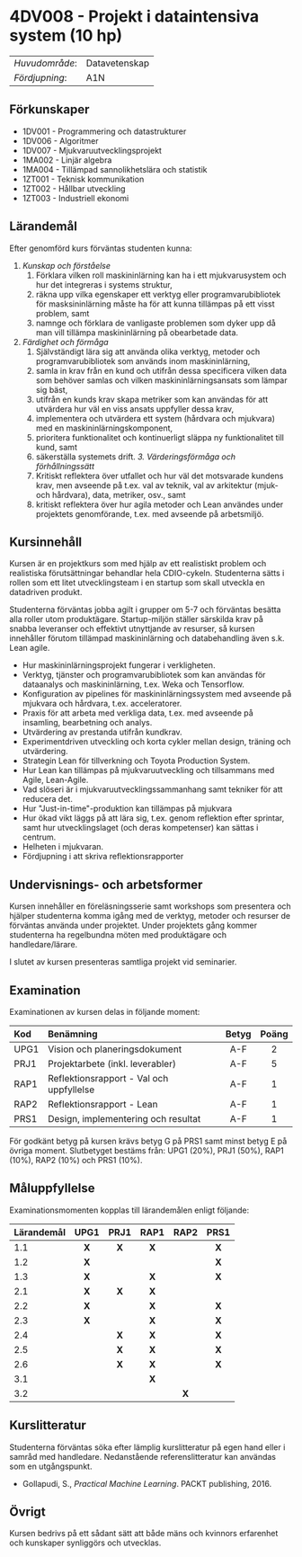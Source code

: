 # 4DV008 - Projekt i dataintensiva system (10 hp)

|     |     |
| --- | --- | 
| *Huvudområde*: | Datavetenskap | 
| *Fördjupning*: | A1N | 

## Förkunskaper

- 1DV001 - Programmering och datastrukturer
- 1DV006 - Algoritmer
- 1DV007 - Mjukvaruutvecklingsprojekt
- 1MA002 - Linjär algebra
- 1MA004 - Tillämpad sannolikhetslära och statistik
- 1ZT001 - Teknisk kommunikation
- 1ZT002 - Hållbar utveckling
- 1ZT003 - Industriell ekonomi

## Lärandemål

Efter genomförd kurs förväntas studenten kunna:

1. *Kunskap och förståelse*
    1. Förklara vilken roll maskininlärning kan ha i ett mjukvarusystem och hur det integreras i systems struktur,
    2. räkna upp vilka egenskaper ett verktyg eller programvarubibliotek för masksininlärning måste ha för att kunna tillämpas på ett visst problem, samt
    3. namnge och förklara de vanligaste problemen som dyker upp då man vill tillämpa maskininlärning på obearbetade data. 
2. *Färdighet och förmåga*
    1. Självständigt lära sig att använda olika verktyg, metoder och programvarubibliotek som används inom maskininlärning,
    2. samla in krav från en kund och utifrån dessa specificera vilken data som behöver samlas och vilken maskininlärningsansats som lämpar sig bäst,
    3. utifrån en kunds krav skapa metriker som kan användas för att utvärdera hur väl en viss ansats uppfyller dessa krav,
    4. implementera och utvärdera ett system (hårdvara och mjukvara) med en maskininlärningskomponent,
    5. prioritera funktionalitet och kontinuerligt släppa ny funktionalitet till kund, samt
    6. säkerställa systemets drift.
*3. Värderingsförmåga och förhållningssätt*
    1. Kritiskt reflektera över utfallet och hur väl det motsvarade kundens krav, men avseende på t.ex. val av teknik, val av arkitektur (mjuk- och hårdvara), data, metriker, osv., samt
    2. kritiskt reflektera över hur agila metoder och Lean användes under projektets genomförande, t.ex. med avseende på arbetsmiljö. 

## Kursinnehåll

Kursen är en projektkurs som med hjälp av ett realistiskt problem och realistiska förutsättningar behandlar hela CDIO-cykeln. Studenterna sätts i rollen som ett litet utvecklingsteam i en startup som skall utveckla en datadriven produkt. 

Studenterna förväntas jobba agilt i grupper om 5-7 och förväntas besätta alla roller utom produktägare. Startup-miljön ställer särskilda krav på snabba leveranser och effektivt utnyttjande av resurser, så kursen innehåller förutom tillämpad maskininlärning och databehandling även s.k. Lean agile.

- Hur maskininlärningsprojekt fungerar i verkligheten.
- Verktyg, tjänster och programvarubibliotek som kan användas för dataanalys och maskininlärning, t.ex. Weka och Tensorflow.
- Konfiguration av pipelines för maskininlärningssystem med avseende på mjukvara och hårdvara, t.ex. acceleratorer.
- Praxis för att arbeta med verkliga data, t.ex. med avseende på insamling, bearbetning och analys.
- Utvärdering av prestanda utifrån kundkrav.
- Experimentdriven utveckling och korta cykler mellan design, träning och utvärdering.
- Strategin Lean för tillverkning och Toyota Production System.
- Hur Lean kan tillämpas på mjukvaruutveckling och tillsammans med Agile,  Lean-Agile.
- Vad slöseri är i mjukvaruutvecklingssammanhang samt tekniker för att reducera det.
- Hur "Just-in-time"-produktion kan tillämpas på mjukvara
- Hur ökad vikt läggs på att lära sig, t.ex. genom reflektion efter sprintar, samt hur utvecklingslaget (och deras kompetenser) kan sättas i centrum.
- Helheten i mjukvaran. 
- Fördjupning i att skriva reflektionsrapporter

## Undervisnings- och arbetsformer

Kursen innehåller en föreläsningsserie samt workshops som presentera och hjälper studenterna  komma igång med de verktyg, metoder och resurser de förväntas använda under projektet. Under projektets gång kommer studenterna ha regelbundna möten med produktägare och handledare/lärare.  
 
I slutet av kursen presenteras samtliga projekt vid seminarier.

## Examination

Examinationen av kursen delas in följande moment:

| Kod  | Benämning                                | Betyg | Poäng |  
| :--- | :--------------------------------------  | :---: | :---: |  
| UPG1 | Vision och planeringsdokument            | A-F   | 2     |  
| PRJ1 | Projektarbete (inkl. leverabler)        | A-F   | 5     |  
| RAP1 | Reflektionsrapport - Val och uppfyllelse | A-F   | 1     |  
| RAP2 | Reflektionsrapport - Lean               | A-F   | 1     |  
| PRS1 | Design, implementering och resultat      | A-F   | 1     |  

För godkänt betyg på kursen krävs betyg G på PRS1 samt minst betyg E på övriga moment. Slutbetyget bestäms från: UPG1 (20%), PRJ1 (50%), RAP1 (10%), RAP2 (10%) och PRS1 (10%).

## Måluppfyllelse 

Examinationsmomenten kopplas till lärandemålen enligt följande:

| Lärandemål | UPG1  | PRJ1  | RAP1  | RAP2  | PRS1  |
| :--------- | :---: | :---: | :---: | :---: | :---: |
| 1.1        | **X** | **X** | **X** |       | **X** |
| 1.2        | **X** |       |       |       | **X** |
| 1.3        | **X** |       | **X** |       | **X** |
| 2.1        | **X** | **X** | **X** |       |       |
| 2.2        | **X** |       | **X** |       | **X** |
| 2.3        | **X** |       | **X** |       | **X** |
| 2.4        |       | **X** | **X** |       | **X** |
| 2.5        |       | **X** | **X** |       | **X** |
| 2.6        |       | **X** | **X** |       | **X** |
| 3.1        |       |       | **X** |       |       |
| 3.2        |       |       |       | **X** |       |

## Kurslitteratur

Studenterna förväntas söka efter lämplig kurslitteratur på egen hand eller i samråd med handledare. Nedanstående referenslitteratur kan användas som en utgångspunkt.

- Gollapudi, S., *Practical Machine Learning*. PACKT publishing, 2016.

## Övrigt

Kursen bedrivs på ett sådant sätt att både mäns och kvinnors erfarenhet och kunskaper synliggörs och utvecklas.
